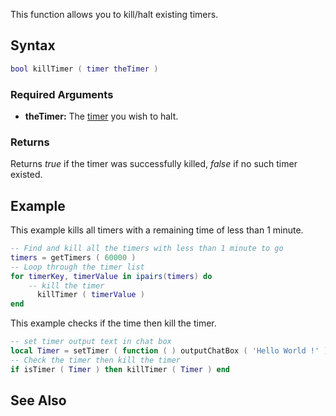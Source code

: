This function allows you to kill/halt existing timers.

Syntax
------

``` lua
bool killTimer ( timer theTimer )
```

### Required Arguments

-   **theTimer:** The [timer](/docs/timer.md "wikilink") you wish to halt.

### Returns

Returns *true* if the timer was successfully killed, *false* if no such timer existed.

Example
-------

This example kills all timers with a remaining time of less than 1 minute.

``` lua
-- Find and kill all the timers with less than 1 minute to go
timers = getTimers ( 60000 )
-- Loop through the timer list
for timerKey, timerValue in ipairs(timers) do
    -- kill the timer
      killTimer ( timerValue )
end
```

This example checks if the time then kill the timer.

``` lua
-- set timer output text in chat box
local Timer = setTimer ( function ( ) outputChatBox ( 'Hello World !' ) end, 60000, 0 )
-- Check the timer then kill the timer
if isTimer ( Timer ) then killTimer ( Timer ) end
```

See Also
--------
